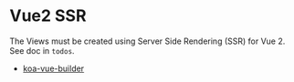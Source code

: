 # Vue2 SSR

The Views must be created using Server Side Rendering (SSR) for Vue 2. See doc in `todos`. 

- [koa-vue-builder](https://www.npmjs.com/package/koa-vue-builder)

